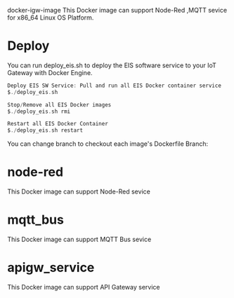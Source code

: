 docker-igw-image
This Docker image can support Node-Red ,MQTT sevice for x86_64 Linux OS Platform.

# Deploy
You can run deploy_eis.sh to deploy the EIS software service to your  IoT Gateway with Docker Engine.

```go
Deploy EIS SW Service: Pull and run all EIS Docker container service
$./deploy_eis.sh

Stop/Remove all EIS Docker images
$./deploy_eis.sh rmi

Restart all EIS Docker Container
$./deploy_eis.sh restart
```

You can change branch to checkout each image's Dockerfile
Branch:

# node-red
This Docker image can support Node-Red sevice

# mqtt_bus
This Docker image can support MQTT Bus sevice

# apigw_service
This Docker image can support API Gateway service


